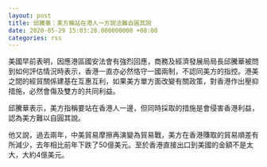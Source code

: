 ```yaml
---
layout: post
title: 邱騰華：美方稱站在港人一方說法難自圓其說
date: 2020-05-29 15:03:28.000000000 +08:00
categories: rss
---
```


美國早前表明，因應港區國安法會有強烈回應，商務及經濟發展局局長邱騰華被問到如何評估情況時表示，香港一直亦必然恪守一國兩制，不認同美方的指控。港美之間的經貿關係建基在互惠互利，如果美方單方面改變有關政策，對香港作出壓抑措施，必然會傷及雙方的共同利益。 

邱騰華表示，美方指稱要站在香港人一邊，但同時採取的措施是會侵害香港利益，認為美方難以自圓其說。

他又說，過去兩年，中美貿易摩擦再演變為貿易戰，美方在香港賺取的貿易順差有所減少，去年相比前年下跌了50億美元。至於香港直接出口到美國的金額不是太大，大約4億美元。

